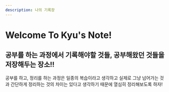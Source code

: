 ```yaml
---
description: 나의 기록장
---
```


# Welcome To Kyu's Note!

## 공부를 하는 과정에서 기록해야할 것들, 공부해왔던 것들을 저장해두는 장소!!



공부를 하고, 정리를 하는 과정은 일종의 복습이라고 생각하고 실제로 그냥 넘어가는 것과 간단하게 정리하는 것의 차이는 있다고 생각하기 때문에 열심히 정리해보도록 하자!

